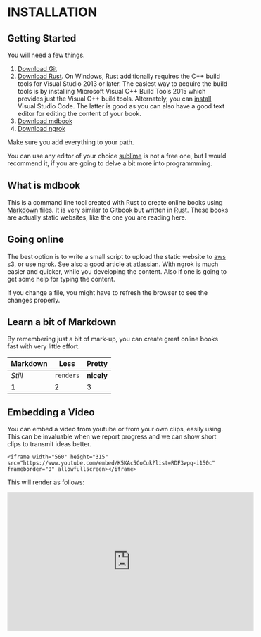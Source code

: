 # INSTALLATION

## Getting Started

You will need a few things.

1. [Download Git](https://desktop.github.com/) 
2. [Download Rust](). On Windows, Rust additionally requires the C++ build tools for Visual Studio 2013 or later. The easiest way to acquire the build tools is by installing Microsoft Visual C++ Build Tools 2015 which provides just the Visual C++ build tools. Alternately, you can [install](https://code.visualstudio.com/) Visual Studio Code. The latter is good as you can also have a good
text editor for editing the content of your book.
3. [Download mdbook](https://github.com/azerupi/mdBook)
4. [Download ngrok](https://ngrok.com)

Make sure you add everything to your path.

You can use any editor of your choice [sublime](https://www.sublimetext.com/3) is not a free one, but I would recommend it, if you are going to delve a bit more into programmming.

## What is mdbook

This is a command line tool created with Rust to create online books using [Markdown](https://github.com/adam-p/markdown-here/wiki/Markdown-Cheatsheet) files. It is very similar to Gitbook but written in [Rust](https://www.rust-lang.org). These books are actually static websites, like the one you are reading here.

## Going online

The best option is to write a small script to upload the static website to [aws s3](https://aws.amazon.com/s3/), or use [ngrok](https://ngrok.com). See also a good article at [atlassian](https://developer.atlassian.com/blog/2015/05/secure-localhost-tunnels-with-ngrok/).  With ngrok is much easier and quicker, while you developing the content. Also if one is going to get some help for typing the content.

If you change a file, you might have to refresh the browser to see the changes properly.


## Learn a bit of Markdown

By remembering just a bit of mark-up, you can create great online books fast with very little effort. 

Markdown | Less | Pretty
---      | ---  | ---
*Still*  | `renders` | **nicely**
1 | 2 | 3

## Embedding a Video

You can embed a video from youtube or from your own clips, easily using. This can be invaluable when we 
report progress and we can show short clips to transmit ideas better.

```
<iframe width="560" height="315" src="https://www.youtube.com/embed/K5KAc5CoCuk?list=RDF3wpq-i150c" frameborder="0" allowfullscreen></iframe>
```

This will render as follows:


<iframe width="560" height="315" src="https://www.youtube.com/embed/K5KAc5CoCuk?list=RDF3wpq-i150c" frameborder="0" allowfullscreen></iframe>




